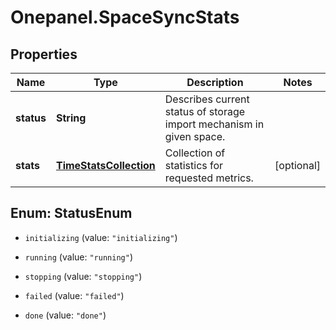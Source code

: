 # Onepanel.SpaceSyncStats

## Properties
Name | Type | Description | Notes
------------ | ------------- | ------------- | -------------
**status** | **String** | Describes current status of storage import mechanism in given space. | 
**stats** | [**TimeStatsCollection**](TimeStatsCollection.md) | Collection of statistics for requested metrics. | [optional] 


<a name="StatusEnum"></a>
## Enum: StatusEnum


* `initializing` (value: `"initializing"`)

* `running` (value: `"running"`)

* `stopping` (value: `"stopping"`)

* `failed` (value: `"failed"`)

* `done` (value: `"done"`)




